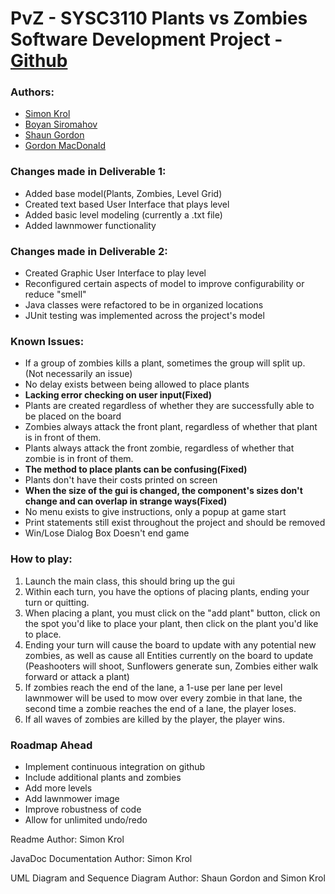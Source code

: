 # PvZ - SYSC3110 Plants vs Zombies Software Development Project - [Github](https://github.com/simonkrol/PvZ)

### Authors:
- [Simon Krol](https://github.com/simonkrol)
- [Boyan Siromahov](https://github.com/BoyanSiromahov)
- [Shaun Gordon](https://github.com/swim224)
- [Gordon MacDonald](https://github.com/Gordon-MacDonald)

### Changes made in Deliverable 1:
- Added base model(Plants, Zombies, Level Grid)
- Created text based User Interface that plays level
- Added basic level modeling (currently a .txt file)
- Added lawnmower functionality

### Changes made in Deliverable 2:
- Created Graphic User Interface to play level
- Reconfigured certain aspects of model to improve configurability or reduce "smell"
- Java classes were refactored to be in organized locations
- JUnit testing was implemented across the project's model


### Known Issues:
- If a group of zombies kills a plant, sometimes the group will split up. (Not necessarily an issue)
- No delay exists between being allowed to place plants
- **Lacking error checking on user input(Fixed)**
- Plants are created regardless of whether they are successfully able to be placed on the board
- Zombies always attack the front plant, regardless of whether that plant is in front of them.
- Plants always attack the front zombie, regardless of whether that zombie is in front of them.
- **The method to place plants can be confusing(Fixed)**
- Plants don't have their costs printed on screen
- **When the size of the gui is changed, the component's sizes don't change and can overlap in strange ways(Fixed)**
- No menu exists to give instructions, only a popup at game start
- Print statements still exist throughout the project and should be removed
- Win/Lose Dialog Box Doesn't end game 


### How to play:
1. Launch the main class, this should bring up the gui
2. Within each turn, you have the options of placing plants, ending your turn or quitting.
3. When placing a plant, you must click on the "add plant" button, click on the spot you'd like to place your plant, then click on the plant you'd like to place.
4. Ending your turn will cause the board to update with any potential new zombies, as well as cause all Entities currently on the board to update (Peashooters will shoot, Sunflowers generate sun, Zombies either walk forward or attack a plant)
5. If zombies reach the end of the lane, a 1-use per lane per level lawnmower will be used to mow over every zombie in that lane, the second time a zombie reaches the end of a lane, the player loses.
6. If all waves of zombies are killed by the player, the player wins.

### Roadmap Ahead
- Implement continuous integration on github
- Include additional plants and zombies
- Add more levels
- Add lawnmower image
- Improve robustness of code
- Allow for unlimited undo/redo

Readme Author: Simon Krol

JavaDoc Documentation Author: Simon Krol

UML Diagram and Sequence Diagram Author: Shaun Gordon and Simon Krol